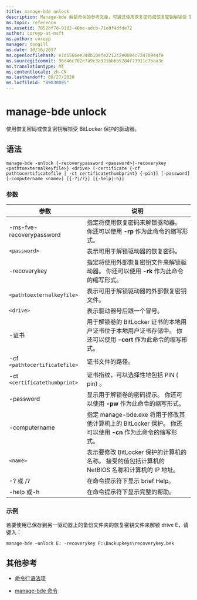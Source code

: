 ```yaml
---
title: manage-bde unlock
description: Manage-bde 解锁命令的参考文章，可通过使用恢复密码或恢复密钥解锁受 BitLocker 保护的驱动器。
ms.topic: reference
ms.assetid: 7852bf7d-9102-40be-adcb-71e8f4dfde72
author: coreyp-at-msft
ms.author: coreyp
manager: dongill
ms.date: 10/16/2017
ms.openlocfilehash: e1d1566ee348b10efe2212c2e0004c72470944fe
ms.sourcegitcommit: 96d46c702e7a9c3a321bbbb5284f73911c7baa3c
ms.translationtype: MT
ms.contentlocale: zh-CN
ms.lasthandoff: 08/27/2020
ms.locfileid: "89030095"
---
```

# <a name="manage-bde-unlock"></a>manage-bde unlock

使用恢复密码或恢复密钥解锁受 BitLocker 保护的驱动器。

## <a name="syntax"></a>语法

```
manage-bde -unlock {-recoverypassword <password>|-recoverykey <pathtoexternalkeyfile>} <drive> [-certificate {-cf pathtocertificatefile | -ct certificatethumbprint} {-pin}] [-password] [-computername <name>] [{-?|/?}] [{-help|-h}]
```

### <a name="parameters"></a>参数

| 参数 | 说明 |
| --------- | ----------- |
| -ms-fve-recoverypassword | 指定将使用恢复密码来解锁驱动器。 你还可以使用 **-rp** 作为此命令的缩写形式。 |
| `<password>` | 表示可用于解锁驱动器的恢复密码。 |
| -recoverykey | 指定将使用外部恢复密钥文件来解锁驱动器。 你还可以使用 **-rk** 作为此命令的缩写形式。 |
| `<pathtoexternalkeyfile>` | 表示可用于解锁驱动器的外部恢复密钥文件。 |
| `<drive>` | 表示驱动器号后跟一个冒号。 |
| -证书 | 用于解锁卷的 BitLocker 证书的本地用户证书位于本地用户证书存储中。 你还可以使用 **-cert** 作为此命令的缩写形式。 |
| -cf `<pathtocertificatefile>` | 证书文件的路径。 |
| -ct `<certificatethumbprint>` | 证书指纹，可以选择性地包括 PIN ( pin) 。 |
| -password | 显示用于解锁卷的密码提示。 你还可以使用 **-pw** 作为此命令的缩写形式。 |
| -computername | 指定 manage-bde.exe 将用于修改其他计算机上的 BitLocker 保护。 你还可以使用 **-cn** 作为此命令的缩写形式。 |
| `<name>` | 表示要修改 BitLocker 保护的计算机的名称。 接受的值包括计算机的 NetBIOS 名称和计算机的 IP 地址。 |
| -? 或 /? | 在命令提示符下显示 brief Help。 |
| -help 或-h | 在命令提示符下显示完整的帮助。 |

### <a name="examples"></a>示例

若要使用已保存到另一驱动器上的备份文件夹的恢复密钥文件来解锁 drive E，请键入：

```
manage-bde –unlock E: -recoverykey F:\Backupkeys\recoverykey.bek
```

## <a name="additional-references"></a>其他参考

- [命令行语法项](command-line-syntax-key.md)

- [manage-bde 命令](manage-bde.md)
